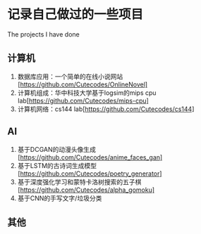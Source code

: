 # 记录自己做过的一些项目
The projects I have done
## 计算机
1. 数据库应用：一个简单的在线小说网站[https://github.com/Cutecodes/OnlineNovel]
2. 计算机组成：华中科技大学基于logsim的mips cpu lab[https://github.com/Cutecodes/mips-cpu]
3. 计算机网络：cs144 lab[https://github.com/Cutecodes/cs144]
## AI
1. 基于DCGAN的动漫头像生成[https://github.com/Cutecodes/anime_faces_gan]
2. 基于LSTM的古诗词生成模型[https://github.com/Cutecodes/poetry_generator]
3. 基于深度强化学习和蒙特卡洛树搜索的五子棋[https://github.com/Cutecodes/alpha_gomoku]
4. 基于CNN的手写文字/垃圾分类
## 其他
